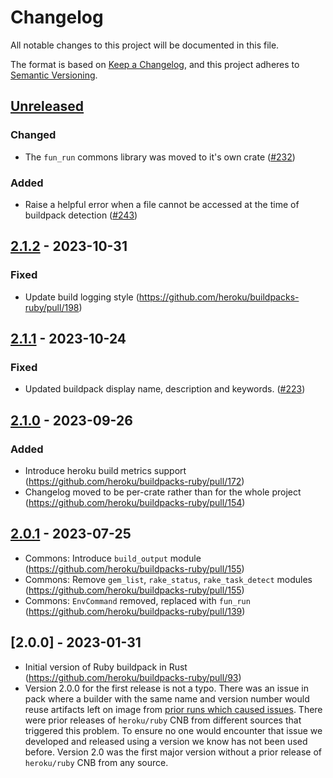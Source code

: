 # Changelog

All notable changes to this project will be documented in this file.

The format is based on [Keep a Changelog](https://keepachangelog.com/en/1.1.0/),
and this project adheres to [Semantic Versioning](https://semver.org/spec/v2.0.0.html).

## [Unreleased]

### Changed

- The `fun_run` commons library was moved to it's own crate ([#232](https://github.com/heroku/buildpacks-ruby/pull/232))

### Added

- Raise a helpful error when a file cannot be accessed at the time of buildpack detection ([#243](https://github.com/heroku/buildpacks-ruby/pull/243))


## [2.1.2] - 2023-10-31

### Fixed

- Update build logging style (https://github.com/heroku/buildpacks-ruby/pull/198)

## [2.1.1] - 2023-10-24

### Fixed

- Updated buildpack display name, description and keywords. ([#223](https://github.com/heroku/buildpack-ruby/pull/223))

## [2.1.0] - 2023-09-26

### Added

- Introduce heroku build metrics support (https://github.com/heroku/buildpacks-ruby/pull/172)
- Changelog moved to be per-crate rather than for the whole project (https://github.com/heroku/buildpacks-ruby/pull/154)

## [2.0.1] - 2023-07-25

- Commons: Introduce `build_output` module (https://github.com/heroku/buildpacks-ruby/pull/155)
- Commons: Remove `gem_list`, `rake_status`, `rake_task_detect` modules (https://github.com/heroku/buildpacks-ruby/pull/155)
- Commons: `EnvCommand` removed, replaced with `fun_run` (https://github.com/heroku/buildpacks-ruby/pull/139)

## [2.0.0] - 2023-01-31

- Initial version of Ruby buildpack in Rust (https://github.com/heroku/buildpacks-ruby/pull/93)
- Version 2.0.0 for the first release is not a typo. There was an issue in pack where a builder with the same name and version number would reuse artifacts left on image from [prior runs which caused issues](https://github.com/buildpacks/pack/issues/1322#issuecomment-1038241038). There were prior releases of `heroku/ruby` CNB from different sources that triggered this problem. To ensure no one would encounter that issue we developed and released using a version we know has not been used before. Version 2.0 was the first major version without a prior release of `heroku/ruby` CNB from any source.

[unreleased]: https://github.com/heroku/buildpacks-ruby/compare/v2.1.2...HEAD
[2.1.2]: https://github.com/heroku/buildpacks-ruby/compare/v2.1.1...v2.1.2
[2.1.1]: https://github.com/heroku/buildpacks-ruby/compare/v2.1.0...v2.1.1
[2.1.0]: https://github.com/heroku/buildpacks-ruby/compare/v2.0.1...v2.1.0
[2.0.1]: https://github.com/heroku/buildpacks-ruby/releases/tag/v2.0.1
